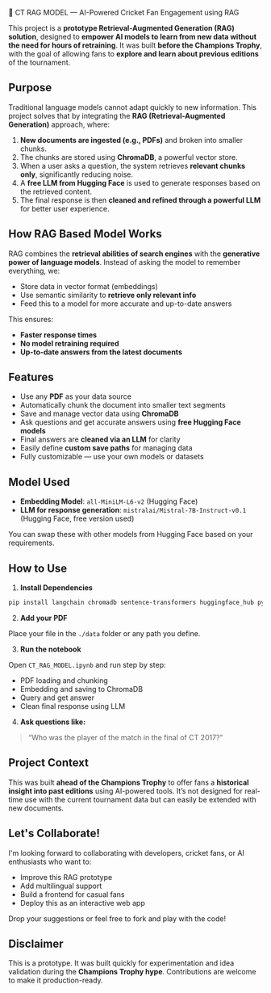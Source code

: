 🏏 CT RAG MODEL — AI-Powered Cricket Fan Engagement using RAG

This project is a **prototype Retrieval-Augmented Generation (RAG) solution**, designed to **empower AI models to learn from new data without the need for hours of retraining**. It was built **before the Champions Trophy**, with the goal of allowing fans to **explore and learn about previous editions** of the tournament.

## Purpose

Traditional language models cannot adapt quickly to new information. This project solves that by integrating the **RAG (Retrieval-Augmented Generation)** approach, where:

1. **New documents are ingested (e.g., PDFs)** and broken into smaller chunks.
2. The chunks are stored using **ChromaDB**, a powerful vector store.
3. When a user asks a question, the system retrieves **relevant chunks only**, significantly reducing noise.
4. A **free LLM from Hugging Face** is used to generate responses based on the retrieved content.
5. The final response is then **cleaned and refined through a powerful LLM** for better user experience.

## How RAG Based Model Works

RAG combines the **retrieval abilities of search engines** with the **generative power of language models**. Instead of asking the model to remember everything, we:
- Store data in vector format (embeddings)
- Use semantic similarity to **retrieve only relevant info**
- Feed this to a model for more accurate and up-to-date answers

This ensures:
- **Faster response times**
- **No model retraining required**
- **Up-to-date answers from the latest documents**

## Features

- Use any **PDF** as your data source
- Automatically chunk the document into smaller text segments
- Save and manage vector data using **ChromaDB**
- Ask questions and get accurate answers using **free Hugging Face models**
- Final answers are **cleaned via an LLM** for clarity
- Easily define **custom save paths** for managing data
- Fully customizable — use your own models or datasets

## Model Used

- **Embedding Model**: `all-MiniLM-L6-v2` (Hugging Face)
- **LLM for response generation**: `mistralai/Mistral-7B-Instruct-v0.1` (Hugging Face, free version used)

You can swap these with other models from Hugging Face based on your requirements.


## How to Use

1. **Install Dependencies**

```bash
pip install langchain chromadb sentence-transformers huggingface_hub pypdf
```

2. **Add your PDF**

Place your file in the `./data` folder or any path you define.

3. **Run the notebook**

Open `CT_RAG_MODEL.ipynb` and run step by step:
- PDF loading and chunking
- Embedding and saving to ChromaDB
- Query and get answer
- Clean final response using LLM

4. **Ask questions like:**
> “Who was the player of the match in the final of CT 2017?”


## Project Context

This was built **ahead of the Champions Trophy** to offer fans a **historical insight into past editions** using AI-powered tools. It’s not designed for real-time use with the current tournament data but can easily be extended with new documents.


## Let's Collaborate!

I'm looking forward to collaborating with developers, cricket fans, or AI enthusiasts who want to:
- Improve this RAG prototype
- Add multilingual support
- Build a frontend for casual fans
- Deploy this as an interactive web app

Drop your suggestions or feel free to fork and play with the code!


## Disclaimer

This is a prototype. It was built quickly for experimentation and idea validation during the **Champions Trophy hype**. Contributions are welcome to make it production-ready.
